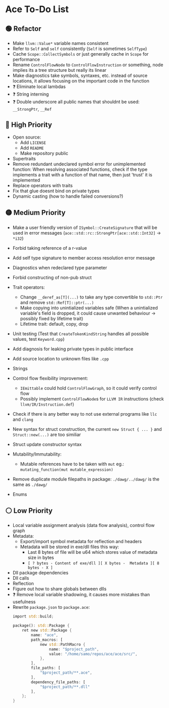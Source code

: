 # Ace To-Do List

## 🟢 Refactor

- Make `llvm::Value*` variable names consistent
- Refer to `Self` and `self` consistently (`Self` is sometimes `SelfType`)
- Cache `Scope::CollectSymbols` or just generally cache in `Scope` for performance
- Rename `ControlFlowNode` to `ControlFlowInstruction` or something, node implies its a tree structure but really its linear
- Make diagnostics take symbols, syntaxes, etc. instead of source locations, it allows focusing on the important code in the function
- ❓ Eliminate local lambdas
- ❓ String interning
- ❓ Double underscore all public names that shouldnt be used: `__StrongPtr`, `__Ref`

## 🔴 High Priority

- Open source:
  - Add `LICENSE`
  - Add `README`
  - Make repository public
- Supertraits
- Remove redundant undeclared symbol error for unimplemented function: When resolving associated functions, check if the type implements a trait with a function of that name, then just 'trust' it is implemented
- Replace operators with traits
- Fix that glue doesnt bind on private types
- Dynamic casting (how to handle failed conversions?)

## 🟡 Medium Priority

- Make a user friendly version of `ISymbol::CreateSignature` that will be used in error messages (`ace::std::rc::StrongPtr[ace::std::Int32]` &rarr; `*i32`)
- Forbid taking reference of a r-value
- Add self type signature to member access resolution error message
- Diagnostics when redeclared type parameter
- Forbid constructing of non-pub struct
- Trait operators:
  - Change `__deref_as[T](...)` to take any type convertible to `std::Ptr` and remove `std::Ref[T]::ptr(...)`
  - Make copying into unintialized variables safe (When a unintialized variable's field is dropped, it could cause unwanted behaviour &rarr; possibly fixed by lifetime trait)
  - Lifetime trait: default, copy, drop
- Unit testing (Test that `CreateTokenKindString` handles all possible values, test `Keyword.cpp`)

- Add diagnosis for leaking private types in public interface
- Add source location to unknown files like `.cpp`
- Strings
- Control flow flexibility improvement:
  - `IEmittable` could hold `ControlFlowGraph`, so it could verify control flow
  - Possibly implement `ControlFlowNode`s for `LLVM IR` instructions (check `llvm/IR/Instruction.def`)
- Check if there is any better way to not use external programs like `llc` and `clang`
- New syntax for struct construction, the current `new Struct { ... }` and `Struct::new(...)` are too similiar
- Struct update constructor syntax
- Mutability/Immutability:
  - Mutable references have to be taken with `mut` eg.: `mutating_function(mut mutable_expression)`
- Remove duplicate module filepaths in package: `./dawg/../dawg/` is the same as `./dawg/`
- Enums

## ⚪ Low Priority

- Local variable assignment analysis (data flow analysis), control flow graph
- Metadata:
  - Export/import symbol metadata for reflection and headers
  - Metadata will be stored in exe/dll files this way:
    - Last 8 bytes of file will be u64 which stores value of metadata size in bytes
    - `[ ? bytes - Content of exe/dll ][ X bytes -  Metadata ][ 8 bytes - X ]`
- Dll package dependencies
- Dll calls
- Reflection
- Figure out how to share globals between dlls
- ❓ Remove local variable shadowing, it causes more mistakes than usefulness
- Rewrite `package.json` to `package.ace`:
  ```rs
  import std::build;

  package(): std::Package {
      ret new std::Package {
          name: "ace",
          path_macros: [
              new std::PathMacro {
                  name: "$project_path",
                  value: "/home/samo/repos/ace/ace/src/",
              },
          ],
          file_paths: [
              "$project_path/**.ace",
          ],
          dependency_file_paths: [
              "$project_path/**.dll"
          ],
      };
  }
  ```
